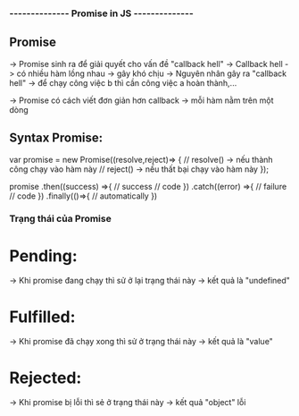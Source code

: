 ### -------------- Promise in JS --------------

## Promise

-> Promise sinh ra để giải quyết cho vấn đề "callback hell"
-> Callback hell -> có nhiều hàm lồng nhau -> gây khó chịu
-> Nguyên nhân gây ra "callback hell" -> để chạy công việc b thì cần công việc a hoàn thành,...

-> Promise có cách viết đơn giản hơn callback
-> mỗi hàm nằm trên một dòng

## Syntax Promise:

var promise = new Promise((resolve,reject)=> {
// resolve() -> nếu thành công chạy vào hàm này
// reject() -> nếu thất bại chạy vào hàm này
});

promise
.then((success) =>{
// success
// code
})
.catch((error) =>{
// failure
// code
})
.finally(()=>{
// automatically
})

### Trạng thái của Promise

# Pending:

-> Khi promise đang chạy thì sử ở lại trạng thái này -> kết quả là "undefined"

# Fulfilled:

-> Khi promise đã chạy xong thì sử ở trạng thái này -> kết quả là "value"

# Rejected:

-> Khi promise bị lỗi thì sẻ ở trạng thái này -> kết quả "object" lỗi
